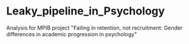 # Leaky_pipeline_in_Psychology
Analysis for MPIB project "Failing in retention, not recruitment: Gender differences in academic progression in psychology"
